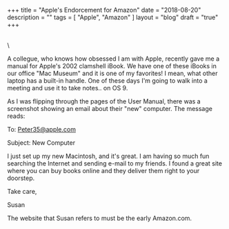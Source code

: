 +++
title = "Apple's Endorcement for Amazon"
date = "2018-08-20"
description = ""
tags = [ "Apple", "Amazon" ]
layout = "blog"
draft = "true"
+++

\
\

A collegue, who knows how obsessed I am with Apple, recently gave me a manual for Apple's 2002 clamshell iBook. We have one of these iBooks in our office "Mac Museum" and it is one of my favorites! I mean, what other laptop has a built-in handle. One of these days I'm going to walk into a meeting and use it to take notes.. on OS 9.

As I was flipping through the pages of the User Manual, there was a screenshot showing an email about their "new" computer. The message reads:

To: Peter35@apple.com

Subject: New Computer

I just set up my new Macintosh, and it's great. I am having so much fun searching the Internet and sending e-mail to my friends. I found a great site where you can buy books online and they deliver them right to your doorstep.

Take care,

Susan


The website that Susan refers to must be the early Amazon.com.